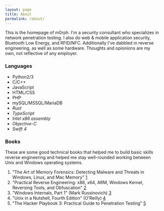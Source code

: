 ```yaml
---
layout: page
title: About
permalink: /about/
---
```


This is the homepage of m0rph. I'm a security consultant who specializes in network penetration testing. I also do web & mobile application security, Bluetooth Low Energy, and RFID/NFC. Additionally I've dabbled in reverse engineering, as well as some hardware. Thoughts and opionions are my own, not reflective of any employer.

### **Languages**

- Python2/3
- C/C++
- JavaScript
- HTML/CSS
- PHP
- mySQL/MSSQL/MariaDB
- *Rust*
- *TypeScript*
- *Intel x86 assembly*
- *Objective-C*
- *Swift 4*

### **Books**

These are some good technical books that helped me to build basic skills reverse engineering and helped me stay well-rounded working between Unix and Windows operating systems. 

1. "The Art of Memory Forensics: Detecting Malware and Threats in Windows, Linux, and Mac Memory" [1](https://www.amazon.com/Art-Memory-Forensics-Detecting-Malware/dp/1118825098)
2. "Practical Reverse Engineering: x86, x64, ARM, Windows Kernel, Reversing Tools, and Obfuscation" [2](https://www.amazon.com/Practical-Reverse-Engineering-Reversing-Obfuscation/dp/1118787315)
3. "Windows Internals, Part 1" (Mark Russinovich) [3](https://www.amazon.com/Windows-Internals-Part-architecture-management/dp/0735684189/ref=pd_sbs_14_t_1/146-5645421-6075957?_encoding=UTF8&pd_rd_i=0735684189&pd_rd_r=1c8999eb-5fc4-4735-92fb-bb58bfac06a7&pd_rd_w=SGaCG&pd_rd_wg=lSZNe&pf_rd_p=5cfcfe89-300f-47d2-b1ad-a4e27203a02a&pf_rd_r=CESP0F81JSQP8AXPC4PA&psc=1&refRID=CESP0F81JSQP8AXPC4PA)
4. "Unix in a Nutshell, Fourth Edition" (O'Reilly) [4](https://www.amazon.com/Unix-Nutshell-Fourth-Arnold-Robbins/dp/0596100299/ref=sr_1_2?keywords=unix+in+a+nutshell&qid=1582601381&s=books&sr=1-2)
5. "The Hacker Playbook 3: Practical Guide to Penetration Testing" [5](https://www.amazon.com/Hacker-Playbook-Practical-Penetration-Testing/dp/1980901759/ref=sr_1_2?dchild=1&keywords=the+hacker+playbook+3&qid=1597607613&sr=8-2)

